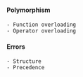 #### Polymorphism 

    - Function overloading
    - Operator overloading

#### Errors
    - Structure
    - Precedence